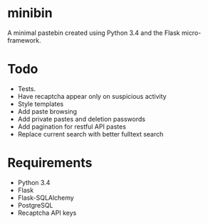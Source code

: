 #  minibin

A minimal pastebin created using Python 3.4 and the Flask micro-framework.

# Todo

- Tests.
- Have recaptcha appear only on suspicious activity
- Style templates
- Add paste browsing
- Add private pastes and deletion passwords
- Add pagination for restful API pastes
- Replace current search with better fulltext search

# Requirements

- Python 3.4
- Flask
- Flask-SQLAlchemy
- PostgreSQL
- Recaptcha API keys